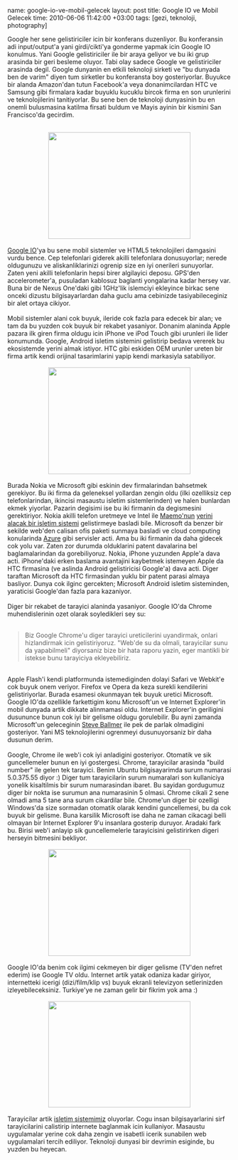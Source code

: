 name: google-io-ve-mobil-gelecek
layout: post
title: Google IO ve Mobil Gelecek
time: 2010-06-06 11:42:00 +03:00
tags: [gezi, teknoloji, photography]

Google her sene gelistiriciler icin bir konferans duzenliyor. Bu konferansin adi input/output'a yani girdi/cikti'ya gonderme yapmak icin Google IO konulmus. Yani Google gelistiriciler ile bir araya geliyor ve bu iki grup arasinda bir geri besleme oluyor. Tabi olay sadece Google ve gelistiriciler arasinda degil. Google dunyanin en etkili teknoloji sirketi ve "bu dunyada ben de varim" diyen tum sirketler bu konferansta boy gosteriyorlar. Buyukce bir alanda Amazon'dan tutun Facebook'a veya donanimcilardan HTC ve Samsung gibi firmalara kadar buyuklu kucuklu bircok firma en son urunlerini ve teknolojilerini tanitiyorlar. Bu sene ben de teknoloji dunyasinin bu en onemli bulusmasina katilma firsati buldum ve Mayis ayinin bir kismini San Francisco'da gecirdim.<br /><br /><div class="separator" style="clear: both; text-align: center;"><a href="http://4.bp.blogspot.com/_AZvuJ9kmERM/TAtacSiNVbI/AAAAAAAABeo/VJNo4eU6lqI/s1600/2010-05-18+22.32.12.jpg" imageanchor="1" style="margin-left: 1em; margin-right: 1em;"><img border="0" height="240" src="http://4.bp.blogspot.com/_AZvuJ9kmERM/TAtacSiNVbI/AAAAAAAABeo/VJNo4eU6lqI/s320/2010-05-18+22.32.12.jpg" width="320" /></a></div><br /><a href="http://code.google.com/events/io/2010/">Google IO</a>'ya bu sene mobil sistemler ve HTML5 teknolojileri damgasini vurdu bence. Cep telefonlari giderek akilli telefonlara donusuyorlar; nerede oldugunuzu ve aliskanliklarinizi ogrenip size en iyi onerileri sunuyorlar. Zaten yeni akilli telefonlarin hepsi birer algilayici deposu. GPS'den accelerometer'a, pusuladan kablosuz baglanti yongalarina kadar hersey var. Buna bir de Nexus One'daki gibi 1GHz'lik islemciyi ekleyince birkac sene onceki dizustu bilgisayarlardan daha guclu ama cebinizde tasiyabileceginiz bir alet ortaya cikiyor.<br /><br />Mobil sistemler alani cok buyuk, ileride cok fazla para edecek bir alan; ve tam da bu yuzden cok buyuk bir rekabet yasaniyor. Donanim alaninda Apple pazara ilk giren firma oldugu icin iPhone ve iPod Touch gibi urunleri ile lider konumunda. Google, Android isletim sistemini gelistirip bedava vererek bu ekosistemde yerini almak istiyor. HTC gibi eskiden OEM urunler ureten bir firma artik kendi orijinal tasarimlarini yapip kendi markasiyla satabiliyor.<br /><br /><div class="separator" style="clear: both; text-align: center;"><a href="http://1.bp.blogspot.com/_AZvuJ9kmERM/TAtbIAtmzYI/AAAAAAAABes/zNfgPsscHB8/s1600/camera-t.jpg" imageanchor="1" style="margin-left: 1em; margin-right: 1em;"><img border="0" height="240" src="http://1.bp.blogspot.com/_AZvuJ9kmERM/TAtbIAtmzYI/AAAAAAAABes/zNfgPsscHB8/s320/camera-t.jpg" width="320" /></a></div><br />Burada Nokia ve Microsoft gibi eskinin dev firmalarindan bahsetmek gerekiyor. Bu iki firma da geleneksel yollardan zengin oldu (ilki ozelliksiz cep telefonlarindan, ikincisi masaustu isletim sistemlerinden) ve halen bunlardan ekmek yiyorlar. Pazarin degisimi ise bu iki firmanin da degismesini gerektiriyor. Nokia akilli telefon uretmeye ve Intel ile <a href="http://en.wikipedia.org/wiki/Maemo">Maemo'nun</a> <a href="http://en.wikipedia.org/wiki/MeeGo">yerini alacak bir isletim sistemi</a> gelistirmeye basladi bile. Microsoft da benzer bir sekilde web'den calisan ofis paketi sunmaya basladi ve cloud computing konularinda <a href="http://en.wikipedia.org/wiki/Azure_Services_Platform">Azure</a> gibi servisler acti. Ama bu iki firmanin da daha gidecek cok yolu var. Zaten zor durumda olduklarini patent davalarina bel baglamalarindan da gorebiliyoruz. Nokia, iPhone yuzunden Apple'a dava acti. iPhone'daki erken baslama avantajini kaybetmek istemeyen Apple da HTC firmasina (ve aslinda Android gelistiricisi Google'a) dava acti. Diger taraftan Microsoft da HTC firmasindan yuklu bir patent parasi almaya basliyor. Dunya cok ilginc gercekten; Microsoft Android isletim sisteminden, yaraticisi Google'dan fazla para kazaniyor.<br /><br />Diger bir rekabet de tarayici alaninda yasaniyor. Google IO'da Chrome muhendislerinin ozet olarak soyledikleri sey su:<br /><br /><blockquote>Biz Google Chrome'u diger tarayici ureticilerini uyandirmak, onlari hizlandirmak icin gelistiriyoruz. "Web'de su da olmali, tarayicilar sunu da yapabilmeli" diyorsaniz bize bir hata raporu yazin, eger mantikli bir istekse bunu tarayiciya ekleyebiliriz.</blockquote><br />Apple Flash'i kendi platformunda istemediginden dolayi Safari ve Webkit'e cok buyuk onem veriyor. Firefox ve Opera da keza surekli kendilerini gelistiriyorlar. Burada esamesi okunmayan tek buyuk uretici Microsoft. Google IO'da ozellikle farkettigim konu Microsoft'un ve Internet Explorer'in mobil dunyada artik dikkate alinmamasi oldu. Internet Explorer'in geriligini dusununce bunun cok iyi bir gelisme oldugu gorulebilir. Bu ayni zamanda Microsoft'un geleceginin <a href="http://www.techflash.com/seattle/2009/10/microsofts_ballmer_the_internet_is_not_designed_for_the_iphone.html">Steve Ballmer</a> ile pek de parlak olmadigini gosteriyor. Yani MS teknolojilerini ogrenmeyi dusunuyorsaniz bir daha dusunun derim.<br /><br />Google, Chrome ile web'i cok iyi anladigini gosteriyor. Otomatik ve sik guncellemeler bunun en iyi gostergesi. Chrome, tarayicilar arasinda "build number" ile gelen tek tarayici. Benim Ubuntu bilgisayarimda surum numarasi 5.0.375.55 diyor :) Diger tum tarayicilarin surum numaralari son kullaniciya yonelik kisaltilmis bir surum numarasindan ibaret. Bu sayidan gordugumuz diger bir nokta ise surumun ana numarasinin 5 olmasi. Chrome cikali 2 sene olmadi ama 5 tane ana surum cikardilar bile. Chrome'un diger bir ozelligi Windows'da size sormadan otomatik olarak kendini guncellemesi, bu da cok buyuk bir gelisme. Buna karsilik Microsoft ise daha ne zaman cikacagi belli olmayan bir Internet Explorer 9'u insanlara gosterip duruyor. Aradaki fark bu. Birisi web'i anlayip sik guncellemelerle tarayicisini gelistirirken digeri herseyin bitmesini bekliyor.<br /><br /><div class="separator" style="clear: both; text-align: center;"><a href="http://1.bp.blogspot.com/_AZvuJ9kmERM/TAtejoCvXWI/AAAAAAAABe0/LcAQmbhMaxc/s1600/P5190246.JPG" imageanchor="1" style="margin-left: 1em; margin-right: 1em;"><img border="0" height="240" src="http://1.bp.blogspot.com/_AZvuJ9kmERM/TAtejoCvXWI/AAAAAAAABe0/LcAQmbhMaxc/s320/P5190246.JPG" width="320" /></a></div><br />Google IO'da benim cok ilgimi cekmeyen bir diger gelisme (TV'den nefret ederim) ise Google TV oldu. Internet artik yatak odaniza kadar giriyor, internetteki icerigi (dizi/film/klip vs) buyuk ekranli televizyon setlerinizden izleyebileceksiniz. Turkiye'ye ne zaman gelir bir fikrim yok ama :)<br /><br /><div class="separator" style="clear: both; text-align: center;"><a href="http://3.bp.blogspot.com/_AZvuJ9kmERM/TAtdr0ynHXI/AAAAAAAABew/jHZ6fAwASsQ/s1600/2010-05-20+10.31.10.jpg" imageanchor="1" style="margin-left: 1em; margin-right: 1em;"><img border="0" height="239" src="http://3.bp.blogspot.com/_AZvuJ9kmERM/TAtdr0ynHXI/AAAAAAAABew/jHZ6fAwASsQ/s320/2010-05-20+10.31.10.jpg" width="320" /></a></div><br />Tarayicilar artik <a href="http://en.wikipedia.org/wiki/Google_Chrome_OS">isletim sistemimiz</a> oluyorlar. Cogu insan bilgisayarlarini sirf tarayicilarini calistirip internete baglanmak icin kullaniyor. Masaustu uygulamalar yerine cok daha zengin ve isabetli icerik sunabilen web uygulamalari tercih ediliyor. Teknoloji dunyasi bir devrimin esiginde, bu yuzden bu heyecan.
